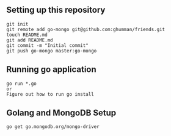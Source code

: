 ## Setting up this repository
```
git init
git remote add go-mongo git@github.com:ghumman/friends.git
touch README.md
git add README.md
git commit -m "Initial commit"
git push go-mongo master:go-mongo
```

## Running go application
```
go run *.go
or 
Figure out how to run go install
```

## Golang and MongoDB Setup
```
go get go.mongodb.org/mongo-driver
```
